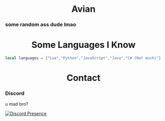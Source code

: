 <h1 align="center">Avian</h1>
<h3 align="left">some random ass dude lmao</h3>

<h1 align="center">Some Languages I Know</h1>

```lua
local languages = {"Lua","Python","JavaScript","Java","C# (Not much)"}
```
<h1 align="center">Contact</h1>
<h3 align="left">Discord</h3>

u mad bro?

[![Discord Presence](https://lanyard.cnrad.dev/api/479447486881071106)](https://discord.com/users/479447486881071106)
